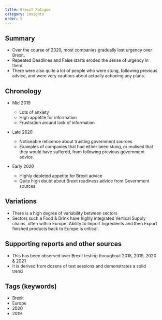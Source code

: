 ```yaml
---
title: Brexit Fatigue
category: Insights
order: 5
---
```

## Summary
- Over the course of 2020, most companies gradually lost urgency over Brexit.
- Repeated Deadlines and False starts eroded the sense of urgency in them.
- There were also quite a lot of people who were stung, following previous advice, and were very cautious about actually actioning any plans.

## Chronology
- Mid 2019
  - Lots of anxiety
  - High appetite for information
  - Frustration around lack of information

- Late 2020
  - Noticeable reticence about trusting government sources
  - Examples of companies that had either been stung, or realised that they would have suffered,  from following previous government advice.

- Early 2020
  - Highly depleted appetite for Brexit advice
  - Quite high doubt about Brexit readiness advice from Government sources

## Variations
- There is a high degree of variability between sectors
- Sectors such a Food & Drink have highly integrated Vertical Supply chains, often within Europe. Ability to Import Ingredients and then Export finished products back to Europe is critical.

## Supporting reports and other sources
- This has been observed over Brexit testing throughout 2018, 2019, 2020 & 2021
- It is derived from dozens of test sessions and demonstrates a solid trend

## Tags (keywords)
- Brexit
- Europe
- 2020
- 2019
